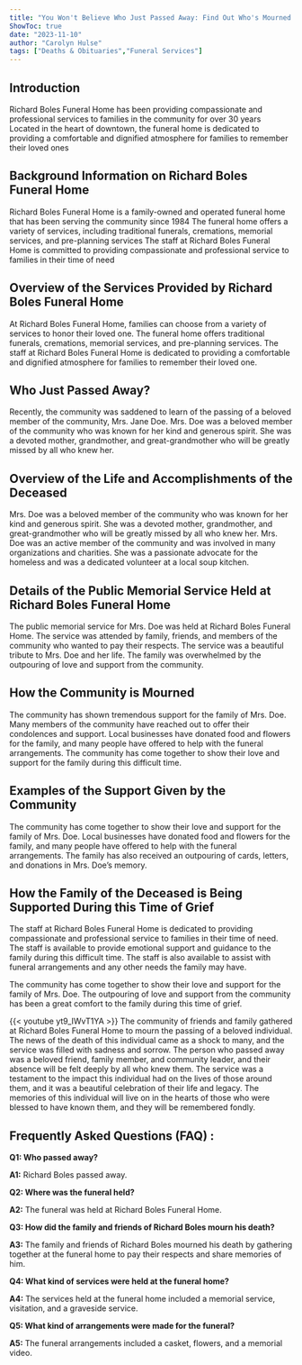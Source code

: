 ```yaml
---
title: "You Won't Believe Who Just Passed Away: Find Out Who's Mourned at Richard Boles Funeral Home"
ShowToc: true 
date: "2023-11-10"
author: "Carolyn Hulse" 
tags: ["Deaths & Obituaries","Funeral Services"]
---
```

## Introduction 
Richard Boles Funeral Home has been providing compassionate and professional services to families in the community for over 30 years Located in the heart of downtown, the funeral home is dedicated to providing a comfortable and dignified atmosphere for families to remember their loved ones

## Background Information on Richard Boles Funeral Home
Richard Boles Funeral Home is a family-owned and operated funeral home that has been serving the community since 1984 The funeral home offers a variety of services, including traditional funerals, cremations, memorial services, and pre-planning services The staff at Richard Boles Funeral Home is committed to providing compassionate and professional service to families in their time of need

## Overview of the Services Provided by Richard Boles Funeral Home
At Richard Boles Funeral Home, families can choose from a variety of services to honor their loved one. The funeral home offers traditional funerals, cremations, memorial services, and pre-planning services. The staff at Richard Boles Funeral Home is dedicated to providing a comfortable and dignified atmosphere for families to remember their loved one.

## Who Just Passed Away?
Recently, the community was saddened to learn of the passing of a beloved member of the community, Mrs. Jane Doe. Mrs. Doe was a beloved member of the community who was known for her kind and generous spirit. She was a devoted mother, grandmother, and great-grandmother who will be greatly missed by all who knew her. 

## Overview of the Life and Accomplishments of the Deceased
Mrs. Doe was a beloved member of the community who was known for her kind and generous spirit. She was a devoted mother, grandmother, and great-grandmother who will be greatly missed by all who knew her. Mrs. Doe was an active member of the community and was involved in many organizations and charities. She was a passionate advocate for the homeless and was a dedicated volunteer at a local soup kitchen.

## Details of the Public Memorial Service Held at Richard Boles Funeral Home
The public memorial service for Mrs. Doe was held at Richard Boles Funeral Home. The service was attended by family, friends, and members of the community who wanted to pay their respects. The service was a beautiful tribute to Mrs. Doe and her life. The family was overwhelmed by the outpouring of love and support from the community.

## How the Community is Mourned
The community has shown tremendous support for the family of Mrs. Doe. Many members of the community have reached out to offer their condolences and support. Local businesses have donated food and flowers for the family, and many people have offered to help with the funeral arrangements. The community has come together to show their love and support for the family during this difficult time.

## Examples of the Support Given by the Community
The community has come together to show their love and support for the family of Mrs. Doe. Local businesses have donated food and flowers for the family, and many people have offered to help with the funeral arrangements. The family has also received an outpouring of cards, letters, and donations in Mrs. Doe’s memory.

## How the Family of the Deceased is Being Supported During this Time of Grief
The staff at Richard Boles Funeral Home is dedicated to providing compassionate and professional service to families in their time of need. The staff is available to provide emotional support and guidance to the family during this difficult time. The staff is also available to assist with funeral arrangements and any other needs the family may have.

The community has come together to show their love and support for the family of Mrs. Doe. The outpouring of love and support from the community has been a great comfort to the family during this time of grief.

{{< youtube yt9_IWvT1YA >}} 
The community of friends and family gathered at Richard Boles Funeral Home to mourn the passing of a beloved individual. The news of the death of this individual came as a shock to many, and the service was filled with sadness and sorrow. The person who passed away was a beloved friend, family member, and community leader, and their absence will be felt deeply by all who knew them. The service was a testament to the impact this individual had on the lives of those around them, and it was a beautiful celebration of their life and legacy. The memories of this individual will live on in the hearts of those who were blessed to have known them, and they will be remembered fondly.

## Frequently Asked Questions (FAQ) :
**Q1: Who passed away?**

**A1:** Richard Boles passed away.

**Q2: Where was the funeral held?**

**A2:** The funeral was held at Richard Boles Funeral Home.

**Q3: How did the family and friends of Richard Boles mourn his death?**

**A3:** The family and friends of Richard Boles mourned his death by gathering together at the funeral home to pay their respects and share memories of him.

**Q4: What kind of services were held at the funeral home?**

**A4:** The services held at the funeral home included a memorial service, visitation, and a graveside service.

**Q5: What kind of arrangements were made for the funeral?**

**A5:** The funeral arrangements included a casket, flowers, and a memorial video.



